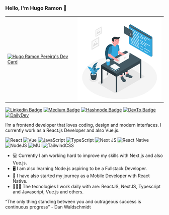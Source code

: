 

### Hello, I'm Hugo Ramon 👋

<table>
  <tr>
    <td><a href="https://app.daily.dev/hramonpereira"><img src="https://api.daily.dev/devcards/61c1b8bf476d437b91228725f1f8859e.png?r=a4z" width="300" alt="Hugo Ramon Pereira's Dev Card"/></a></td>
    <td><img align="right" src="./images/dev-working.png" width="300"/></td>
  </tr>
</table>



[![Linkedin Badge](https://img.shields.io/badge/LinkedIn-0077B5?style=for-the-badge&logo=linkedin&logoColor=white)](https://www.linkedin.com/in/hugo-ramon-pereira/)
[![Medium Badge](https://img.shields.io/badge/Medium-12100E?style=for-the-badge&logo=medium&logoColor=white)](https://medium.com/@ramon-pereira)
[![Hashnode Badge](https://img.shields.io/badge/Hashnode-2962FF?style=for-the-badge&logo=hashnode&logoColor=white)](https://dev.to/hramonpereira)
[![DevTo Badge](https://img.shields.io/badge/dev.to-0A0A0A?style=for-the-badge&logo=devdotto&logoColor=white)](https://dev.to/hramonpereira)
[![DailyDev](https://img.shields.io/badge/DailyDev-12100E?style=for-the-badge&logo)](https://app.daily.dev/ramonpereira)


I’m a frontend developer that loves coding, design and modern interfaces. I currently work as a React.js Developer and also Vue.js. 

![React](https://img.shields.io/badge/react-%2320232a.svg?style=for-the-badge&logo=react&logoColor=%2361DAFB)
![Vue](https://img.shields.io/badge/Vue.js-35495E?style=for-the-badge&logo=vue.js&logoColor=4FC08D)
![JavaScript](https://img.shields.io/badge/javascript-%23323330.svg?style=for-the-badge&logo=javascript&logoColor=%23F7DF1E)
![TypeScript](https://img.shields.io/badge/typescript-%23007ACC.svg?style=for-the-badge&logo=typescript&logoColor=white)
![Next JS](https://img.shields.io/badge/Next-black?style=for-the-badge&logo=next.js&logoColor=white)
![React Native](https://img.shields.io/badge/react_native-%2320232a.svg?style=for-the-badge&logo=react&logoColor=%2361DAFB)
<br />
![NodeJS](https://img.shields.io/badge/node.js-6DA55F?style=for-the-badge&logo=node.js&logoColor=white)
![MUI](https://img.shields.io/badge/MUI-%230081CB.svg?style=for-the-badge&logo=mui&logoColor=white)
![TailwindCSS](https://img.shields.io/badge/tailwindcss-%2338B2AC.svg?style=for-the-badge&logo=tailwind-css&logoColor=white)

- 💻 Currently I am working hard to improve my skills with Next.js and also Vue.js.
- 🖥️ I am also learning Node.js aspiring to be a Fullstack Developer.
- 📱 I have also started my journey as a Mobile Developer with React Native.
- 👨🏻‍💻 The tecnologies I work daily with are: ReactJS, NextJS, Typescript and Javascript, Vue.js and others.

“The only thing standing between you and outrageous success is continuous progress” - Dan Waldschmidt
